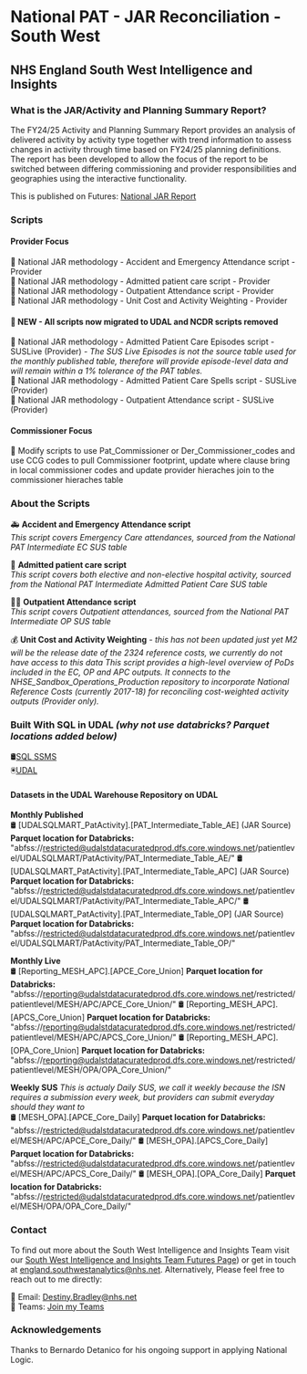 # National PAT - JAR Reconciliation - South West
## NHS England South West Intelligence and Insights

### What is the JAR/Activity and Planning Summary Report?

The FY24/25 Activity and Planning Summary Report provides an analysis of delivered activity by activity type together with trend information to assess changes in activity through time based on FY24/25 planning definitions. The report has been developed to allow the focus of the report to be switched between differing commissioning and provider responsibilities and geographies using the interactive functionality.

This is published on Futures: [National JAR Report](https://future.nhs.uk/OIforC/view?objectId=237850917)

### Scripts

#### Provider Focus
📝 National JAR methodology - Accident and Emergency Attendance script - Provider  
📝 National JAR methodology - Admitted patient care script - Provider  
📝 National JAR methodology - Outpatient Attendance script - Provider  
📝 National JAR methodology - Unit Cost and Activity Weighting - Provider 

#### 🔴 NEW - All scripts now migrated to UDAL and NCDR scripts removed
📝 National JAR methodology - Admitted Patient Care Episodes script - SUSLive (Provider) *- The SUS Live Episodes is not the source table used for the monthly published table, therefore will provide episode-level data and will remain within a 1% tolerance of the PAT tables.*   
📝 National JAR methodology - Admitted Patient Care Spells script - SUSLive (Provider)   
📝 National JAR methodology - Outpatient Attendance script - SUSLive (Provider)  

#### Commissioner Focus
📝 Modify scripts to use Pat_Commissioner or Der_Commissioner_codes and use CCG codes to pull Commissioner footprint, update where clause bring in local commissioner codes and update provider hieraches join to the commissioner hieraches table

### About the Scripts
🚑 **Accident and Emergency Attendance script**  
*This script covers Emergency Care attendances, sourced from the National PAT Intermediate EC SUS table*  

🏥 **Admitted patient care script**  
*This script covers both elective and non-elective hospital activity, sourced from the National PAT Intermediate Admitted Patient Care SUS table*  

👨‍⚕️ **Outpatient Attendance script**  
*This script covers Outpatient attendances, sourced from the National PAT Intermediate OP SUS table*  

💰 **Unit Cost and Activity Weighting** *- this has not been updated just yet M2 will be the release date of the 2324 reference costs, we currently do not have access to this data*
*This script provides a high-level overview of PoDs included in the EC, OP and APC outputs. It connects to the NHSE_Sandbox_Operations_Production repository to incorporate National Reference Costs (currently 2017-18) for reconciling cost-weighted activity outputs (Provider only).*

### Built With SQL in UDAL *(why not use databricks? Parquet locations added below)*

🛢️[SQL SSMS](https://learn.microsoft.com/en-us/sql/ssms/download-sql-server-management-studio-ssms?view=sql-server-ver16)  
🖲️[UDAL](https://rdweb.wvd.microsoft.com/)
	
#### Datasets in the UDAL Warehouse Repository on UDAL

**Monthly Published**  
🛢️ [UDALSQLMART_PatActivity].[PAT_Intermediate_Table_AE] (JAR Source) **Parquet location for Databricks:** "abfss://restricted@udalstdatacuratedprod.dfs.core.windows.net/patientlevel/UDALSQLMART/PatActivity/PAT_Intermediate_Table_AE/"
🛢️ [UDALSQLMART_PatActivity].[PAT_Intermediate_Table_APC] (JAR Source) **Parquet location for Databricks:** "abfss://restricted@udalstdatacuratedprod.dfs.core.windows.net/patientlevel/UDALSQLMART/PatActivity/PAT_Intermediate_Table_APC/"
🛢️ [UDALSQLMART_PatActivity].[PAT_Intermediate_Table_OP] (JAR Source) **Parquet location for Databricks:** "abfss://restricted@udalstdatacuratedprod.dfs.core.windows.net/patientlevel/UDALSQLMART/PatActivity/PAT_Intermediate_Table_OP/"

**Monthly Live**  
🛢️ [Reporting_MESH_APC].[APCE_Core_Union] **Parquet location for Databricks:** "abfss://reporting@udalstdatacuratedprod.dfs.core.windows.net/restricted/patientlevel/MESH/APC/APCE_Core_Union/"
🛢️ [Reporting_MESH_APC].[APCS_Core_Union] **Parquet location for Databricks:** "abfss://reporting@udalstdatacuratedprod.dfs.core.windows.net/restricted/patientlevel/MESH/APC/APCS_Core_Union/"
🛢️ [Reporting_MESH_APC].[OPA_Core_Union] **Parquet location for Databricks:** "abfss://reporting@udalstdatacuratedprod.dfs.core.windows.net/restricted/patientlevel/MESH/OPA/OPA_Core_Union/"

**Weekly SUS** *This is actualy Daily SUS, we call it weekly because the ISN requires a submission every week, but providers can submit everyday should they want to*  
🛢️ [MESH_OPA].[APCE_Core_Daily]  **Parquet location for Databricks:** "abfss://restricted@udalstdatacuratedprod.dfs.core.windows.net/patientlevel/MESH/APC/APCE_Core_Daily/"
🛢️ [MESH_OPA].[APCS_Core_Daily] **Parquet location for Databricks:** "abfss://restricted@udalstdatacuratedprod.dfs.core.windows.net/patientlevel/MESH/APC/APCS_Core_Daily/"
🛢️ [MESH_OPA].[OPA_Core_Daily] **Parquet location for Databricks:** "abfss://restricted@udalstdatacuratedprod.dfs.core.windows.net/patientlevel/MESH/OPA/OPA_Core_Daily/"

### Contact

To find out more about the South West Intelligence and Insights Team visit our [South West Intelligence and Insights Team Futures Page](https://future.nhs.uk/SouthWestAnalytics)) or get in touch at [england.southwestanalytics@nhs.net](mailto:england.southwestanalytics@nhs.net). Alternatively, Please feel free to reach out to me directly:

📧 Email: [Destiny.Bradley@nhs.net](mailto:Destiny.Bradley@nhs.net)  
💬 Teams: [Join my Teams](https://teams.microsoft.com/l/chat/0/0?users=<destiny.bradley@nhs.net)

### Acknowledgements
Thanks to Bernardo Detanico for his ongoing support in applying National Logic.

